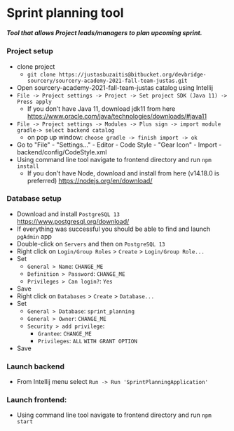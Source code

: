 # Sprint planning tool

##### Tool that allows Project leads/managers to plan upcoming sprint.

### Project setup

* clone project
    * `git clone https://justasbuzaitis@bitbucket.org/devbridge-sourcery/sourcery-academy-2021-fall-team-justas.git`
* Open sourcery-academy-2021-fall-team-justas catalog using Intellij
* `File -> Project settings -> Project -> Set project SDK (Java 11) -> Press apply`
    * If you don't have Java 11, download jdk11 from here https://www.oracle.com/java/technologies/downloads/#java11
* `File -> Project settings -> Modules -> Plus sign -> import module gradle-> select backend catalog`
    * on pop up window: `choose gradle -> finish import -> ok`
* Go to "File" - "Settings..." - Editor - Code Style - "Gear Icon" - Import - backend/config/CodeStyle.xml
* Using command line tool navigate to frontend directory and run `npm install`
  * If you don't have Node, download and install from here (v14.18.0 is preferred) https://nodejs.org/en/download/

### Database setup

* Download and install `PostgreSQL 13` https://www.postgresql.org/download/
* If everything was successful you should be able to find and launch `pgAdmin` app
* Double-click on `Servers` and then on `PostgreSQL 13`
* Right click on `Login/Group Roles` > `Create` > `Login/Group Role...`
* Set
    * `General > Name`: `CHANGE_ME`
    * `Definition > Password`: `CHANGE_ME`
    * `Privileges > Can login?`: `Yes`
* Save
* Right click on `Databases` > `Create` > `Database...`
* Set
    * `General > Database`: `sprint_planning`
    * `General > Owner`: `CHANGE_ME`
    * `Security > add privilege`:
        * `Grantee`: `CHANGE_ME`
        * `Privileges`: `ALL` `WITH GRANT OPTION`
* Save

### Launch backend

* From Intellij menu select `Run -> Run 'SprintPlanningApplication'`

### Launch frontend:

* Using command line tool navigate to frontend directory and run `npm start`
